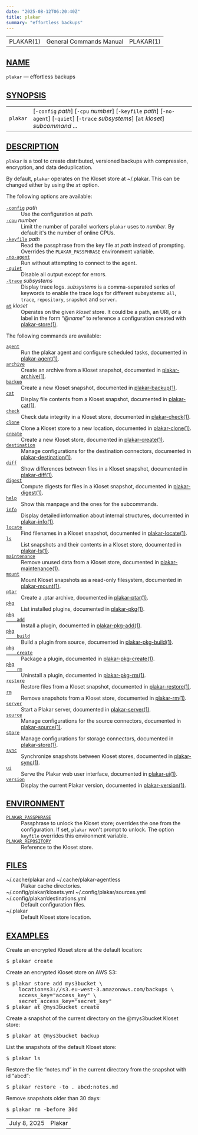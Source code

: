 ```yaml
---
date: "2025-08-12T06:20:40Z"
title: plakar
summary: "effortless backups"
---
```

<table class="head">
  <tr>
    <td class="head-ltitle">PLAKAR(1)</td>
    <td class="head-vol">General Commands Manual</td>
    <td class="head-rtitle">PLAKAR(1)</td>
  </tr>
</table>
<div class="manual-text">
<section class="Sh">
<h1 class="Sh" id="NAME"><a class="permalink" href="#NAME">NAME</a></h1>
<p class="Pp"><code class="Nm">plakar</code> &#x2014;
    <span class="Nd">effortless backups</span></p>
</section>
<section class="Sh">
<h1 class="Sh" id="SYNOPSIS"><a class="permalink" href="#SYNOPSIS">SYNOPSIS</a></h1>
<table class="Nm">
  <tr>
    <td><code class="Nm">plakar</code></td>
    <td>[<code class="Fl">-config</code> <var class="Ar">path</var>]
      [<code class="Fl">-cpu</code> <var class="Ar">number</var>]
      [<code class="Fl">-keyfile</code> <var class="Ar">path</var>]
      [<code class="Fl">-no-agent</code>] [<code class="Fl">-quiet</code>]
      [<code class="Fl">-trace</code> <var class="Ar">subsystems</var>]
      [<code class="Cm">at</code> <var class="Ar">kloset</var>]
      <var class="Ar">subcommand ...</var></td>
  </tr>
</table>
</section>
<section class="Sh">
<h1 class="Sh" id="DESCRIPTION"><a class="permalink" href="#DESCRIPTION">DESCRIPTION</a></h1>
<p class="Pp"><code class="Nm">plakar</code> is a tool to create distributed,
    versioned backups with compression, encryption, and data deduplication.</p>
<p class="Pp">By default, <code class="Nm">plakar</code> operates on the Kloset
    store at <span class="Pa">~/.plakar</span>. This can be changed either by
    using the <code class="Cm">at</code> option.</p>
<p class="Pp">The following options are available:</p>
<dl class="Bl-tag">
  <dt id="config"><a class="permalink" href="#config"><code class="Fl">-config</code></a>
    <var class="Ar">path</var></dt>
  <dd>Use the configuration at <var class="Ar">path</var>.</dd>
  <dt id="cpu"><a class="permalink" href="#cpu"><code class="Fl">-cpu</code></a>
    <var class="Ar">number</var></dt>
  <dd>Limit the number of parallel workers <code class="Nm">plakar</code> uses
      to <var class="Ar">number</var>. By default it's the number of online
      CPUs.</dd>
  <dt id="keyfile"><a class="permalink" href="#keyfile"><code class="Fl">-keyfile</code></a>
    <var class="Ar">path</var></dt>
  <dd>Read the passphrase from the key file at <var class="Ar">path</var>
      instead of prompting. Overrides the
      <code class="Ev">PLAKAR_PASSPHRASE</code> environment variable.</dd>
  <dt id="no-agent"><a class="permalink" href="#no-agent"><code class="Fl">-no-agent</code></a></dt>
  <dd>Run without attempting to connect to the agent.</dd>
  <dt id="quiet"><a class="permalink" href="#quiet"><code class="Fl">-quiet</code></a></dt>
  <dd>Disable all output except for errors.</dd>
  <dt id="trace"><a class="permalink" href="#trace"><code class="Fl">-trace</code></a>
    <var class="Ar">subsystems</var></dt>
  <dd>Display trace logs. <var class="Ar">subsystems</var> is a comma-separated
      series of keywords to enable the trace logs for different subsystems:
      <code class="Cm">all</code>, <code class="Cm">trace</code>,
      <code class="Cm">repository</code>, <code class="Cm">snapshot</code>
      <span class="No">and</span> <code class="Cm">server</code>.</dd>
  <dt id="at"><a class="permalink" href="#at"><code class="Cm">at</code></a>
    <var class="Ar">kloset</var></dt>
  <dd>Operates on the given <var class="Ar">kloset</var> store. It could be a
      path, an URI, or a label in the form
      &#x201C;@<var class="Ar">name</var>&#x201D; to reference a configuration
      created with
    <a class="Xr" href="../plakar-store/">plakar-store(1)</a>.</dd>
</dl>
<p class="Pp">The following commands are available:</p>
<p class="Pp"></p>
<dl class="Bl-tag Bl-compact">
  <dt id="agent"><a class="permalink" href="#agent"><code class="Cm">agent</code></a></dt>
  <dd>Run the plakar agent and configure scheduled tasks, documented in
      <a class="Xr" href="../plakar-agent/">plakar-agent(1)</a>.</dd>
  <dt id="archive"><a class="permalink" href="#archive"><code class="Cm">archive</code></a></dt>
  <dd>Create an archive from a Kloset snapshot, documented in
      <a class="Xr" href="../plakar-archive/">plakar-archive(1)</a>.</dd>
  <dt id="backup"><a class="permalink" href="#backup"><code class="Cm">backup</code></a></dt>
  <dd>Create a new Kloset snapshot, documented in
      <a class="Xr" href="../plakar-backup/">plakar-backup(1)</a>.</dd>
  <dt id="cat"><a class="permalink" href="#cat"><code class="Cm">cat</code></a></dt>
  <dd>Display file contents from a Kloset snapshot, documented in
      <a class="Xr" href="../plakar-cat/">plakar-cat(1)</a>.</dd>
  <dt id="check"><a class="permalink" href="#check"><code class="Cm">check</code></a></dt>
  <dd>Check data integrity in a Kloset store, documented in
      <a class="Xr" href="../plakar-check/">plakar-check(1)</a>.</dd>
  <dt id="clone"><a class="permalink" href="#clone"><code class="Cm">clone</code></a></dt>
  <dd>Clone a Kloset store to a new location, documented in
      <a class="Xr" href="../plakar-clone/">plakar-clone(1)</a>.</dd>
  <dt id="create"><a class="permalink" href="#create"><code class="Cm">create</code></a></dt>
  <dd>Create a new Kloset store, documented in
      <a class="Xr" href="../plakar-create/">plakar-create(1)</a>.</dd>
  <dt id="destination"><a class="permalink" href="#destination"><code class="Cm">destination</code></a></dt>
  <dd>Manage configurations for the destination connectors, documented in
      <a class="Xr" href="../plakar-destination/">plakar-destination(1)</a>.</dd>
  <dt id="diff"><a class="permalink" href="#diff"><code class="Cm">diff</code></a></dt>
  <dd>Show differences between files in a Kloset snapshot, documented in
      <a class="Xr" href="../plakar-diff/">plakar-diff(1)</a>.</dd>
  <dt id="digest"><a class="permalink" href="#digest"><code class="Cm">digest</code></a></dt>
  <dd>Compute digests for files in a Kloset snapshot, documented in
      <a class="Xr" href="../plakar-digest/">plakar-digest(1)</a>.</dd>
  <dt id="help"><a class="permalink" href="#help"><code class="Cm">help</code></a></dt>
  <dd>Show this manpage and the ones for the subcommands.</dd>
  <dt id="info"><a class="permalink" href="#info"><code class="Cm">info</code></a></dt>
  <dd>Display detailed information about internal structures, documented in
      <a class="Xr" href="../plakar-info/">plakar-info(1)</a>.</dd>
  <dt id="locate"><a class="permalink" href="#locate"><code class="Cm">locate</code></a></dt>
  <dd>Find filenames in a Kloset snapshot, documented in
      <a class="Xr" href="../plakar-locate/">plakar-locate(1)</a>.</dd>
  <dt id="ls"><a class="permalink" href="#ls"><code class="Cm">ls</code></a></dt>
  <dd>List snapshots and their contents in a Kloset store, documented in
      <a class="Xr" href="../plakar-ls/">plakar-ls(1)</a>.</dd>
  <dt id="maintenance"><a class="permalink" href="#maintenance"><code class="Cm">maintenance</code></a></dt>
  <dd>Remove unused data from a Kloset store, documented in
      <a class="Xr" href="../plakar-maintenance/">plakar-maintenance(1)</a>.</dd>
  <dt id="mount"><a class="permalink" href="#mount"><code class="Cm">mount</code></a></dt>
  <dd>Mount Kloset snapshots as a read-only filesystem, documented in
      <a class="Xr" href="../plakar-mount/">plakar-mount(1)</a>.</dd>
  <dt id="ptar"><a class="permalink" href="#ptar"><code class="Cm">ptar</code></a></dt>
  <dd>Create a .ptar archive, documented in
      <a class="Xr" href="../plakar-ptar/">plakar-ptar(1)</a>.</dd>
  <dt id="pkg"><a class="permalink" href="#pkg"><code class="Cm">pkg</code></a></dt>
  <dd>List installed plugins, documented in
      <a class="Xr" href="../plakar-pkg/">plakar-pkg(1)</a>.</dd>
  <dt id="pkg~2"><a class="permalink" href="#pkg~2"><code class="Cm">pkg
    add</code></a></dt>
  <dd>Install a plugin, documented in
      <a class="Xr" href="../plakar-pkg-add/">plakar-pkg-add(1)</a>.</dd>
  <dt id="pkg~3"><a class="permalink" href="#pkg~3"><code class="Cm">pkg
    build</code></a></dt>
  <dd>Build a plugin from source, documented in
      <a class="Xr" href="../plakar-pkg-build/">plakar-pkg-build(1)</a>.</dd>
  <dt id="pkg~4"><a class="permalink" href="#pkg~4"><code class="Cm">pkg
    create</code></a></dt>
  <dd>Package a plugin, documented in
      <a class="Xr" href="../plakar-pkg-create/">plakar-pkg-create(1)</a>.</dd>
  <dt id="pkg~5"><a class="permalink" href="#pkg~5"><code class="Cm">pkg
    rm</code></a></dt>
  <dd>Uninstall a plugin, documented in
      <a class="Xr" href="../plakar-pkg-rm/">plakar-pkg-rm(1)</a>.</dd>
  <dt id="restore"><a class="permalink" href="#restore"><code class="Cm">restore</code></a></dt>
  <dd>Restore files from a Kloset snapshot, documented in
      <a class="Xr" href="../plakar-restore/">plakar-restore(1)</a>.</dd>
  <dt id="rm"><a class="permalink" href="#rm"><code class="Cm">rm</code></a></dt>
  <dd>Remove snapshots from a Kloset store, documented in
      <a class="Xr" href="../plakar-rm/">plakar-rm(1)</a>.</dd>
  <dt id="server"><a class="permalink" href="#server"><code class="Cm">server</code></a></dt>
  <dd>Start a Plakar server, documented in
      <a class="Xr" href="../plakar-server/">plakar-server(1)</a>.</dd>
  <dt id="source"><a class="permalink" href="#source"><code class="Cm">source</code></a></dt>
  <dd>Manage configurations for the source connectors, documented in
      <a class="Xr" href="../plakar-source/">plakar-source(1)</a>.</dd>
  <dt id="store"><a class="permalink" href="#store"><code class="Cm">store</code></a></dt>
  <dd>Manage configurations for storage connectors, documented in
      <a class="Xr" href="../plakar-store/">plakar-store(1)</a>.</dd>
  <dt id="sync"><a class="permalink" href="#sync"><code class="Cm">sync</code></a></dt>
  <dd>Synchronize snapshots between Kloset stores, documented in
      <a class="Xr" href="../plakar-sync/">plakar-sync(1)</a>.</dd>
  <dt id="ui"><a class="permalink" href="#ui"><code class="Cm">ui</code></a></dt>
  <dd>Serve the Plakar web user interface, documented in
      <a class="Xr" href="../plakar-ui/">plakar-ui(1)</a>.</dd>
  <dt id="version"><a class="permalink" href="#version"><code class="Cm">version</code></a></dt>
  <dd>Display the current Plakar version, documented in
      <a class="Xr" href="../plakar-version/">plakar-version(1)</a>.</dd>
</dl>
</section>
<section class="Sh">
<h1 class="Sh" id="ENVIRONMENT"><a class="permalink" href="#ENVIRONMENT">ENVIRONMENT</a></h1>
<dl class="Bl-tag">
  <dt id="PLAKAR_PASSPHRASE"><a class="permalink" href="#PLAKAR_PASSPHRASE"><code class="Ev">PLAKAR_PASSPHRASE</code></a></dt>
  <dd>Passphrase to unlock the Kloset store; overrides the one from the
      configuration. If set, <code class="Nm">plakar</code> won't prompt to
      unlock. The option <code class="Cm">keyfile</code> overrides this
      environment variable.</dd>
  <dt id="PLAKAR_REPOSITORY"><a class="permalink" href="#PLAKAR_REPOSITORY"><code class="Ev">PLAKAR_REPOSITORY</code></a></dt>
  <dd>Reference to the Kloset store.</dd>
</dl>
</section>
<section class="Sh">
<h1 class="Sh" id="FILES"><a class="permalink" href="#FILES">FILES</a></h1>
<dl class="Bl-tag">
  <dt><span class="Pa">~/.cache/plakar and</span>
    <span class="Pa">~/.cache/plakar-agentless</span></dt>
  <dd>Plakar cache directories.</dd>
  <dt><span class="Pa">~/.config/plakar/klosets.yml ~/.config/plakar/sources.yml
    ~/.config/plakar/destinations.yml</span></dt>
  <dd>Default configuration files.</dd>
  <dt><span class="Pa">~/.plakar</span></dt>
  <dd>Default Kloset store location.</dd>
</dl>
</section>
<section class="Sh">
<h1 class="Sh" id="EXAMPLES"><a class="permalink" href="#EXAMPLES">EXAMPLES</a></h1>
<p class="Pp">Create an encrypted Kloset store at the default location:</p>
<div class="Bd Pp Bd-indent Li">
<pre>$ plakar create</pre>
</div>
<p class="Pp">Create an encrypted Kloset store on AWS S3:</p>
<div class="Bd Pp Bd-indent Li">
<pre>$ plakar store add mys3bucket \
    location=s3://s3.eu-west-3.amazonaws.com/backups \
    access_key=&quot;access_key&quot; \
    secret_access_key=&quot;secret_key&quot;
$ plakar at @mys3bucket create</pre>
</div>
<p class="Pp">Create a snapshot of the current directory on the @mys3bucket
    Kloset store:</p>
<div class="Bd Pp Bd-indent Li">
<pre>$ plakar at @mys3bucket backup</pre>
</div>
<p class="Pp">List the snapshots of the default Kloset store:</p>
<div class="Bd Pp Bd-indent Li">
<pre>$ plakar ls</pre>
</div>
<p class="Pp">Restore the file &#x201C;notes.md&#x201D; in the current directory
    from the snapshot with id &#x201C;abcd&#x201D;:</p>
<div class="Bd Pp Bd-indent Li">
<pre>$ plakar restore -to . abcd:notes.md</pre>
</div>
<p class="Pp">Remove snapshots older than 30 days:</p>
<div class="Bd Pp Bd-indent Li">
<pre>$ plakar rm -before 30d</pre>
</div>
</section>
</div>
<table class="foot">
  <tr>
    <td class="foot-date">July 8, 2025</td>
    <td class="foot-os">Plakar</td>
  </tr>
</table>
